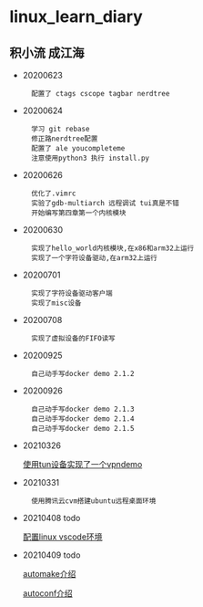 # linux_learn_diary

## 积小流 成江海

* 20200623

  
	    配置了 ctags cscope tagbar nerdtree


* 20200624


	    学习 git rebase
	    修正路nerdtree配置
	    配置了 ale youcompleteme
	    注意使用python3 执行 install.py


* 20200626


	    优化了.vimrc
	    实验了gdb-multiarch 远程调试 tui真是不错
	    开始编写第四章第一个内核模块


* 20200630

    
	    实现了hello_world内核模块,在x86和arm32上运行
	    实现了一个字符设备驱动,在arm32上运行

* 20200701

		实现了字符设备驱动客户端
		实现了misc设备

* 20200708

		实现了虚拟设备的FIFO读写

* 20200925

		自己动手写docker demo 2.1.2

* 20200926

		自己动手写docker demo 2.1.3
		自己动手写docker demo 2.1.4
		自己动手写docker demo 2.1.5

* 20210326

	[使用tun设备实现了一个vpndemo](https://github.com/freelw/vpndemo)

* 20210331

		使用腾讯云cvm搭建ubuntu远程桌面环境

* 20210408 todo


	[配置linux vscode环境](https://code.visualstudio.com/docs/cpp/config-linux)

* 20210409 todo

	[automake介绍](http://www.gnu.org/software/automake/manual/automake.html#Modernize-AM_005fINIT_005fAUTOMAKE-invocation)
	
	[autoconf介绍](https://www.gnu.org/savannah-checkouts/gnu/autoconf/manual/autoconf-2.70/autoconf.html#Top)
